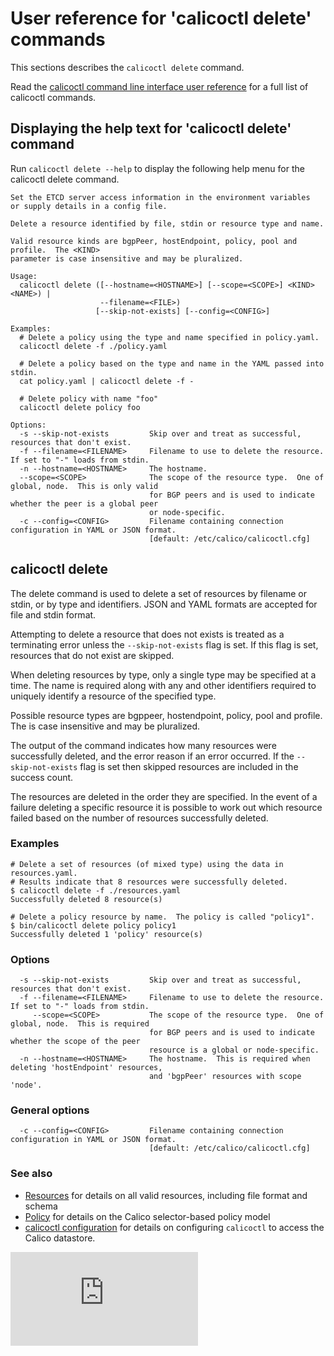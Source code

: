 # User reference for 'calicoctl delete' commands

This sections describes the `calicoctl delete` command.

Read the [calicoctl command line interface user reference](../calicoctl.md) 
for a full list of calicoctl commands.

## Displaying the help text for 'calicoctl delete' command

Run `calicoctl delete --help` to display the following help menu for the 
calicoctl delete command.

```
Set the ETCD server access information in the environment variables
or supply details in a config file.

Delete a resource identified by file, stdin or resource type and name.

Valid resource kinds are bgpPeer, hostEndpoint, policy, pool and profile.  The <KIND>
parameter is case insensitive and may be pluralized.

Usage:
  calicoctl delete ([--hostname=<HOSTNAME>] [--scope=<SCOPE>] <KIND> <NAME>) |
                    --filename=<FILE>)
                   [--skip-not-exists] [--config=<CONFIG>]

Examples:
  # Delete a policy using the type and name specified in policy.yaml.
  calicoctl delete -f ./policy.yaml

  # Delete a policy based on the type and name in the YAML passed into stdin.
  cat policy.yaml | calicoctl delete -f -

  # Delete policy with name "foo"
  calicoctl delete policy foo

Options:
  -s --skip-not-exists         Skip over and treat as successful, resources that don't exist.
  -f --filename=<FILENAME>     Filename to use to delete the resource.  If set to "-" loads from stdin.
  -n --hostname=<HOSTNAME>     The hostname.
  --scope=<SCOPE>              The scope of the resource type.  One of global, node.  This is only valid
                               for BGP peers and is used to indicate whether the peer is a global peer
                               or node-specific.
  -c --config=<CONFIG>         Filename containing connection configuration in YAML or JSON format.
                               [default: /etc/calico/calicoctl.cfg]
```

## calicoctl delete

The delete command is used to delete a set of resources by filename or stdin, or
by type and identifiers.  JSON and YAML formats are accepted for file and stdin format.

Attempting to delete a resource that does not exists is treated as a terminating error unless the
`--skip-not-exists` flag is set.  If this flag is set, resources that do not exist are skipped.
   
When deleting resources by type, only a single type may be specified at a time.  The name
is required along with any and other identifiers required to uniquely identify a resource of the
specified type.

Possible resource types are bgppeer, hostendpoint, policy, pool and profile.  The <TYPE> is
case insensitive and may be pluralized.

The output of the command indicates how many resources were successfully deleted, and the error
reason if an error occurred.  If the `--skip-not-exists` flag is set then skipped resources are 
included in the success count.

The resources are deleted in the order they are specified.  In the event of a failure
deleting a specific resource it is possible to work out which resource failed based on the 
number of resources successfully deleted.

### Examples
```
# Delete a set of resources (of mixed type) using the data in resources.yaml.
# Results indicate that 8 resources were successfully deleted.
$ calicoctl delete -f ./resources.yaml
Successfully deleted 8 resource(s)

# Delete a policy resource by name.  The policy is called "policy1".
$ bin/calicoctl delete policy policy1
Successfully deleted 1 'policy' resource(s)
```


### Options
```
  -s --skip-not-exists         Skip over and treat as successful, resources that don't exist.
  -f --filename=<FILENAME>     Filename to use to delete the resource.  If set to "-" loads from stdin.
     --scope=<SCOPE>           The scope of the resource type.  One of global, node.  This is required
                               for BGP peers and is used to indicate whether the scope of the peer 
                               resource is a global or node-specific.
  -n --hostname=<HOSTNAME>     The hostname.  This is required when deleting 'hostEndpoint' resources, 
                               and 'bgpPeer' resources with scope 'node'.
```

### General options
```
  -c --config=<CONFIG>         Filename containing connection configuration in YAML or JSON format.
                               [default: /etc/calico/calicoctl.cfg]
```

### See also
-  [Resources](../resources/README.md) for details on all valid resources, including file format
   and schema
-  [Policy](../resources/policy.md) for details on the Calico selector-based policy model
-  [calicoctl configuration](../general/config.md) for details on configuring `calicoctl` to access
   the Calico datastore.

[![Analytics](https://calico-ga-beacon.appspot.com/UA-52125893-3/libcalico-go/docs/calicoctl/commands/delete.md?pixel)](https://github.com/igrigorik/ga-beacon)
